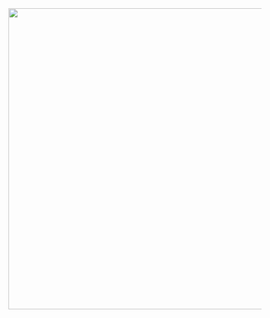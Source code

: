 <img src="https://github.com/boxion/movieRecommed/assets/93407332/d62b2537-9a4c-4816-8161-f03c18901a4b"  width="800" height="600">

